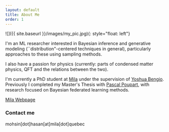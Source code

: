 ```yaml
---
layout: default
title: About Me
order: 1
---
```


![]({{ site.baseurl }}/images/my_pic.jpg){: style="float: left"}

I'm an ML researcher interested in Bayesian inference and generative modeling (``distribution"-centered techniques in general), particularly approaches to these using sampling methods.

I also have a passion for physics (currently: parts of condensed matter physics, QFT and the relations between the two).

I'm currently a PhD student at [Mila](https://mila.quebec/en/) under the supervision of [Yoshua Bengio](https://yoshuabengio.org/). Previously I completed my Master's Thesis with [Pascal Poupart](https://cs.uwaterloo.ca/~ppoupart/), with research focused on Bayesian federated learning methods.

[Mila Webpage](https://mila.quebec/en/person/mohsin-hasan/)


### Contact me

mohsin[dot]hasan[at]mila[dot]quebec
